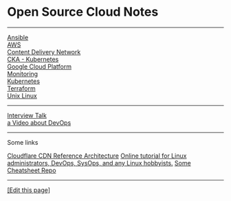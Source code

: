 # Open Source Cloud Notes

---

[Ansible](ansible)  
[AWS](aws)  
[Content Delivery Network](cdn)  
[CKA - Kubernetes](cka-kubernetes)  
[Google Cloud Platform](gcp)   
[Monitoring](monitoring)   
[Kubernetes](kubernetes)  
[Terraform](terraform)  
[Unix Linux](unix-linux)  

---

[Interview Talk](interview-talk)  
[a Video about DevOps](https://www.youtube.com/watch?v=0vSKgTGmfUY)

---

Some links

[Cloudflare CDN Reference Architecture](https://developers.cloudflare.com/reference-architecture/architectures/cdn/)
[Online tutorial for Linux administrators, DevOps, SysOps, and any Linux hobbyists.](https://www.youtube.com/@justmeandopensource)
[Some Cheatsheet Repo](https://github.com/sk3pp3r/cheat-sheet-pdf)

---

[[Edit this page]](https://github.com/snapfast/cloud_notes)
